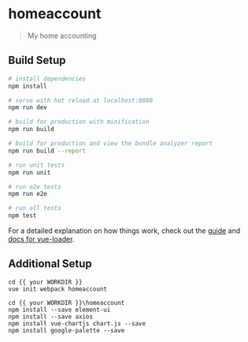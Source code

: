 # homeaccount

> My home accounting

## Build Setup

``` bash
# install dependencies
npm install

# serve with hot reload at localhost:8080
npm run dev

# build for production with minification
npm run build

# build for production and view the bundle analyzer report
npm run build --report

# run unit tests
npm run unit

# run e2e tests
npm run e2e

# run all tests
npm test
```

For a detailed explanation on how things work, check out the [guide](http://vuejs-templates.github.io/webpack/) and [docs for vue-loader](http://vuejs.github.io/vue-loader).

## Additional Setup
```
cd {{ your WORKDIR }}
vue init webpack homeaccount

cd {{ your WORKDIR }}\homeaccount
npm install --save element-ui
npm install --save axios
npm install vue-chartjs chart.js --save
npm install google-palette --save
```
